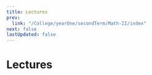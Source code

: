 ```yaml
---
title: Lectures
prev:
  link: "/College/yearOne/secondTerm/Math-II/index"
next: false
lastUpdated: false
---
```


# Lectures
